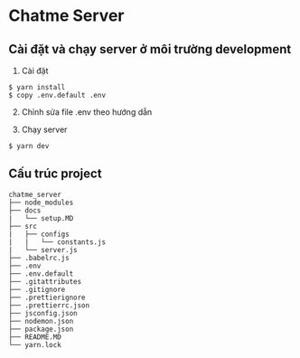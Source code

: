 # Chatme Server

## Cài đặt và chạy server ở môi trường development

1. Cài đặt

```
$ yarn install
$ copy .env.default .env
```

2. Chỉnh sửa file .env theo hướng dẫn

3. Chạy server

```
$ yarn dev
```

## Cấu trúc project

```
chatme_server
├── node_modules
├── docs
|   └── setup.MD
├── src
|   ├── configs
|   |   └── constants.js
|   └── server.js
├── .babelrc.js
├── .env
├── .env.default
├── .gitattributes
├── .gitignore
├── .prettierignore
├── .prettierrc.json
├── jsconfig.json
├── nodemon.json
├── package.json
├── README.MD
└── yarn.lock
```
